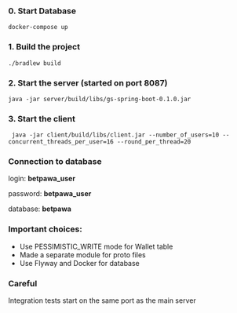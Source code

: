 ### 0. Start Database
```
docker-compose up
```

### 1. Build the project
```
./bradlew build
```

### 2. Start the server (started on port 8087)
```
java -jar server/build/libs/gs-spring-boot-0.1.0.jar
```

### 3. Start the client
```
 java -jar client/build/libs/client.jar --number_of_users=10 --concurrent_threads_per_user=16 --round_per_thread=20
```

### Connection to database
login: **betpawa_user**

password: **betpawa_user**

database: **betpawa**

### Important choices:

- Use PESSIMISTIC_WRITE mode for Wallet table
- Made a separate module for proto files
- Use Flyway and Docker for database

### Careful
Integration tests start on the same port as the main server

